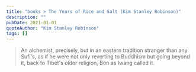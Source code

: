 ```yaml
---
title: "books > The Years of Rice and Salt (Kim Stanley Robinson)"
description: ""
pubDate: 2021-01-01
quoteAuthor: "Kim Stanley Robinson"
tags: []
---
```


> An alchemist, precisely, but in an eastern tradition stranger than any Sufi's, as if he were not only reverting to Buddhism but going beyond it, back to Tibet's older religion, Bön as Iwang called it.